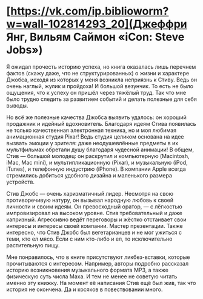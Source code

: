 # [https://vk.com/ip.biblioworm?w=wall-102814293_20](Джеффри Янг, Вильям Саймон «iCon: Steve Jobs»)

Я ожидал прочесть историю успеха, но книга оказалась лишь перечнем фактов (скажу даже, что не структурированных) о жизни и характере Джобса, исходя из которых у меня возникла неприязнь к Стиву.
Ведь он очень наглый, жулик и пройдоха! И большой везунчик.
То есть не было ощущения, что к успеху он пришёл через тяжёлый труд.
Так что мне было трудно следить за развитием событий и делать полезные для себя выводы.

Но всё же полезные качества Джобса выявить удалось: он хороший продажник и идейный вдохновитель.
Благодаря идеям Стива появилась не только качественная электронная техника, но и моя любимая анимационная студия Pixar! Ведь студия целиком основана на идее вызвать эмоции у зрителя: даже неодушевлённые предметы в их мультфильмах обретали душу благодаря чудесной анимации! В общем, Стив — большой молодец: он раскрутил и компьютерную (Macintosh, iMac, Mac mini), и мультипликационную (Pixar), и музыкальную (iPod, iTunes), и телефонную индустрию (iPhone).
В компании Apple всегда стремились добиться удобного дизайна и маленького размера устройств.

Стив Джобс — очень харизматичный лидер.
Несмотря на свою противоречивую натуру, он вызывал народную любовь к своей личности и своим идеям.
Он превосходный оратор, — с лёгкостью импровизировал на высоком уровне.
Стив требовательный и даже капризный.
Агрессивно ведёт переговоры и жёстко отстаивает свои интересы и интересы своей компании.
Мастер презентации.
Также интересно, что Стив Джобс был вегетарианцев и не мог ужиться с теми, кто ел мясо.
Если с ним кто-либо и ел, то исключительно растительную пищу.

Мне понравилось, что в книге присутствуют ликбез-вставки, которые прочитываются с интересом.
Например, авторы подробно рассказал историю возникновения музыкального формата MP3, а также физическую суть числа Маха.
И тем не менее не советую читать именно эту книжку.
На момент её написания Стив ещё был жив, так что история не окончена.
Да и косяков в повествовании много.